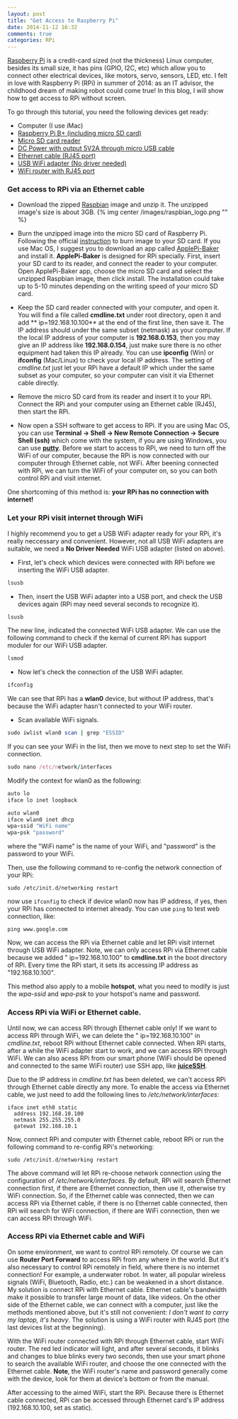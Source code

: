 ```yaml
---
layout: post
title: "Get Access to Raspberry Pi"
date: 2014-11-12 16:32
comments: true
categories: RPi
---
```

[Raspberry Pi](http://www.raspberrypi.org/) is a credit-card sized (not the thickness) Linux computer, besides its small size, it has pins (GPIO, I2C, etc) which allow you to connect other electrical devices, like motors, servo, sensors, LED, etc. I felt in love with Raspberry Pi (RPi) in summer of 2014: as an IT advisor, the childhood dream of making robot could come true! In this blog, I will show how to get access to RPi without screen. <!-- more -->

To go through this tutorial, you need the following devices get ready:

- Computer (I use iMac) 
- [Raspberry Pi B+ (including micro SD card)](http://www.ebay.com/itm/New-Raspberry-Pi-512MB-Model-B-B-Plus-Project-Board-Linux-System-Version-3-/231332852675?pt=LH_DefaultDomain_0&hash=item35dc8333c3)
- [Micro SD card reader](http://www.ebay.com/itm/USB-Memory-Card-Reader-Mini-Micro-SD-SDHC-MMC-MS-M2-TF-XD-CF-Mobile-Phone-Multi-/121540020677?pt=UK_Photography_MemoryCardReaders_RL&hash=item1c4c5989c5)
- [DC Power with output 5V2A through micro USB cable](http://www.ebay.com/itm/ORIGINAL-XIAOMI-5V-2A-10400mAh-Power-Bank-for-Smartphone-Tablet-Silver-/351195995514?pt=LH_DefaultDomain_0&hash=item51c4e99d7a)
- [Ethernet cable (RJ45 port)](http://www.ebay.com/itm/15-FT-foot-5M-RJ45-CAT5-5e-CAT5e-Ethernet-Network-Lan-Cable-Cord-blue-/351297695424?pt=LH_DefaultDomain_0&hash=item51caf96ec0) 
- [USB WiFi adapter (No driver needed)](http://www.ebay.com/itm/Latest-802-11n-USB-Wifi-Dongle-Adapter-for-Raspberry-Pi-Model-B-B-No-Driver-/391007534850?pt=UK_Computing_USB_Wi_Fi_Adapters_Dongles&hash=item5b09dd7f02) 
- [WiFi router with RJ45 port](http://item.taobao.com/item.htm?spm=a230r.1.14.41.0CKLBq&id=36874522573&ns=1&abbucket=13#detail)



### Get access to RPi via an Ethernet cable

- Download the zipped [Raspbian](http://downloads.raspberrypi.org/raspbian_latest) image and unzip it. The unzipped image's size is about 3GB.
{% img center /images/raspbian_logo.png "" %}

- Burn the unzipped image into the micro SD card of Raspberry Pi. Following the official [instruction](http://www.raspberrypi.org/documentation/installation/installing-images/README.md) to burn image to your SD card. If you use Mac OS, I suggest you to download an app called [ApplePi-Baker](http://www.tweaking4all.com/hardware/raspberry-pi/macosx-apple-pi-baker/) and install it.  **ApplePi-Baker** is designed for RPi specially. First, insert your SD card to its reader, and connect the reader to your computer. Open ApplePi-Baker app, choose the micro SD card and select the unzipped Raspbian image, then click install. The installation could take up to 5-10 minutes depending on the writing speed of your micro SD card.




- Keep the SD card reader connected with your computer, and open it. You will find a file called **cmdline.txt** under root directory, open it and add ** ip=192.168.10.100** at the end of the first line, then save it. The IP address should under the same subset (netmask) as your computer. If the local IP address of your computer is **192.168.0.153**, then you may give an IP address like **192.168.0.154**, just make sure there is no other equipment had taken this IP already. You can use **ipconfig** (Win) or **ifconfig** (Mac/Linux) to check your local IP address. The setting of *cmdline.txt* just let your RPi have a default IP which under the same subset as your computer, so your computer can visit it via Ethernet cable directly. 

- Remove the micro SD card from its reader and insert it to your RPi. Connect the RPi and your computer using an Ethernet cable (RJ45), then start the RPi.  


- Now open a SSH software to get access to RPi. If you are using Mac OS, you can use **Terminal -> Shell -> New Remote Connection -> Secure Shell (ssh)** which come with the system, if you are using Windows, you can use  **[putty](http://www.chiark.greenend.org.uk/~sgtatham/putty/download.html)**.  Before we start to access to RPi, we need to turn off the WiFi of our computer, because the RPi is now connected with our computer through Ethernet cable, not WiFi. After beening connected with RPi, we can turn the WiFi of your computer on, so you can both control RPi and visit internet.  


One shortcoming of this method is: **your RPi has no connection with internet!**
 
 
### Let your RPi visit internet through WiFi

I highly recommend you to get a USB WiFi adapter ready for your RPi, it's really neccessary and convenient. However, not all USB WiFi adapters are suitable, we need a **No Driver Needed** WiFi USB adapter (listed on above). 

- First, let's check which devices were connected with RPi before we inserting the WiFi USB adapter.

``` ruby
lsusb
```

- Then, insert the  USB WiFi adapter into a USB port, and check the USB devices again (RPi may need several seconds to recognize it).

``` ruby
lsusb
```

The new line, indicated the connected WiFi USB adapter. We can use the following command to check if the kernal of current RPi has support moduler for our WiFi USB adapter.

``` ruby
lsmod
```

- Now let's check the connection of the USB WiFi adapter.

``` ruby
ifconfig
```

We can see that RPi has a **wlan0** device, but without IP address, that's because the WiFi adapter hasn't connected to your WiFi router. 

- Scan available WiFi signals.

``` ruby
sudo iwlist wlan0 scan | grep "ESSID"
```

If you can see your WiFi in the list, then we move to next step to set the WiFi connection.

``` ruby
sudo nano /etc/network/interfaces
``` 

Modify the context for wlan0 as the following: 
  
``` ruby
auto lo
iface lo inet loopback

auto wlan0
iface wlan0 inet dhcp
wpa-ssid "WiFi name"
wpa-psk "password"
``` 


where the "WiFi name" is the name of your WiFi, and "password" is the password to your WiFi.

Then, use the following command to re-config the network connection of your RPi: 
  
```
sudo /etc/init.d/networking restart
```

now use <code>ifconfig</code> to check if device wlan0 now has IP address, if yes, then your RPi has connected to internet already.  You can use <code>ping</code> to test web connection, like: 

```
ping www.google.com
```

Now, we can access the RPi via Ethernet cable and let RPi visit internet through USB WiFi adapter. Note, we can only access RPi via Ethernet cable because we added " ip=192.168.10.100" to **cmdline.txt** in the boot directory of RPi. Every time the RPi start, it  sets its accessing IP address as "192.168.10.100".

This method also apply to a mobile **hotspot**, what you need to modify is just the *wpa-ssid* and *wpa-psk* to your hotspot's name and password. 


### Access RPi via WiFi or Ethernet cable.

Until now, we can access RPi through Ethernet cable only! If we want to access RPi through WiFi, we can delete the " ip=192.168.10.100" in *cmdline.txt*, reboot RPi without Ethernet cable connected. When RPi starts, after a while the WiFi adapter start to work, and we can access RPi through WiFi. We can also acess RPi from our smart phone (WiFi should be opened and connected to the same WiFi router) use SSH app, like **[juiceSSH](https://juicessh.com/)**.

Due to the IP address in *cmdline.txt* has been deleted, we can't access RPi through Ethernet cable directly any more. To enable the access via Ethernet cable, we just need to add the following lines to */etc/network/interfaces*: 

```
iface inet eth0 static
  address 192.168.10.100
  netmask 255.255.255.0
  gatewat 192.168.10.1
```

Now, connect RPi and computer with Ethernet cable, reboot RPi or run the following command to re-config RPi's networking:

```
sudo /etc/init.d/networking restart
```

The above command will let RPi re-choose network connection using the configuration of */etc/network/interfaces*. By default, RPi will search Ethernet connection first, if there are Ethernet connection, then use it, otherwise try WiFi connection. So, if the Ethernet cable was connected, then we can access RPi via Ethernet cable, if there is no Ethernet cable connected, then RPi will search for WiFi connection, if there are WiFi connection, then we can access RPi through WiFi.

### Access RPi via Ethernet cable and WiFi

On some environment, we want to control RPi remotely. Of course we can use **Router Port Forward** to access RPi from any where in the world. But it's also necessary to control RPi remotely in field, where there is no internet connection! For example, a underwater robot. In water, all popular wireless signals (WiFi, Bluetooth, Radio, etc.) can be weakened in a short distance. My solution is connect RPi with Ethernet cable. Ethernet cable's bandwidth make it possible to transfer large mount of data, like videos. On the other side of the Ethernet cable, we can connect with a computer, just like the methods mentioned above, but it's still not convenient: *I don't want to carry my laptop, it's heavy*. The solution is using a WiFi router with RJ45 port (the last devices list at the beginning). 





With the WiFi router connected with RPi through Ethernet cable, start WiFi router. The red led indicator will light, and after several seconds, it blinks and changes to blue blinks every two seconds, then use your smart phone to search the available WiFi router, and choose the one connected with the Ethernet cable. **Note**, the WiFi router's name and password generally come with the device, look for them at device's bottom or from the manual. 





After accessing to the aimed WiFi, start the RPi. Because there is Ethernet cable connected, RPi can be accessed through Ethernet card's IP address (192.168.10.100, set as static). 












 
 
